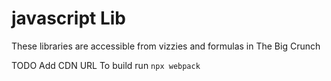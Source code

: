 # javascript Lib

These libraries are accessible from vizzies and formulas in The Big Crunch

TODO
Add CDN URL
To build run `npx webpack`
